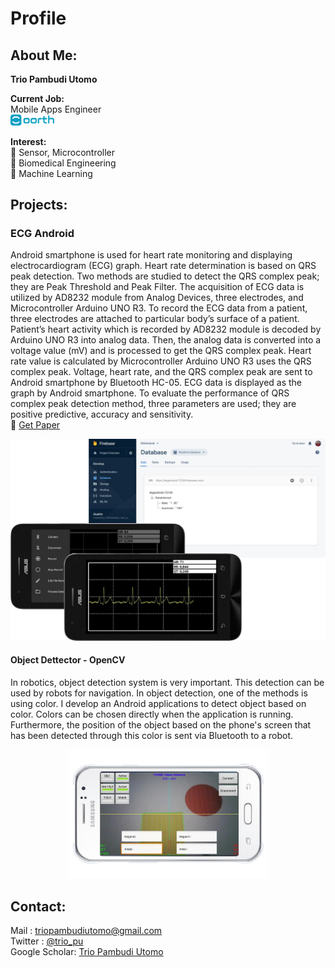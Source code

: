# Profile  
## About Me:  
**Trio Pambudi Utomo**  
  
**Current Job:**  
Mobile Apps Engineer  
<a href="https://www.oorth.me" target="_blank">
  <img src="https://github.com/triopu/triopu/blob/master/logo-oorth.png" alt="drawing" width="70"/>
</a>  
  
**Interest:**  
:microscope: Sensor, Microcontroller  
:microscope: Biomedical Engineering  
:microscope: Machine Learning  

## Projects:  
### ECG Android
Android smartphone is used for heart rate monitoring and displaying electrocardiogram (ECG) graph. Heart rate determination is based on QRS peak detection. Two methods are studied to detect the QRS complex peak; they are Peak Threshold and Peak Filter. The acquisition of ECG data is utilized by AD8232 module from Analog Devices, three electrodes, and Microcontroller Arduino UNO R3. To record the ECG data from a patient, three electrodes are attached to particular body’s surface of a patient. Patient’s heart activity which is recorded by AD8232 module is decoded by Arduino UNO R3 into analog data. Then, the analog data is converted into a voltage value (mV) and is processed to get the QRS complex peak. Heart rate value is calculated by Microcontroller Arduino UNO R3 uses the QRS complex peak. Voltage, heart rate, and the QRS complex peak are sent to Android smartphone by Bluetooth HC-05. ECG data is displayed as the graph by Android smartphone. To evaluate the performance of QRS complex peak detection method, three parameters are used; they are positive predictive, accuracy and sensitivity.  
:paperclip: [Get Paper](https://iopscience.iop.org/article/10.1088/1742-6596/909/1/012006)  

  
<p align="center">
  <img src="https://github.com/triopu/triopu/blob/master/android-ecg.png" alt="drawing" width="550"/>
</p>  
  
#### Object Dettector - OpenCV  
In robotics, object detection system is very important. This detection can be used by robots for navigation. In object detection, one of the methods is using color. I develop an Android applications to detect object based on color. Colors can be chosen directly when the application is running. Furthermore, the position of the object based on the phone's screen that has been detected through this color is sent via Bluetooth to a robot.  
<p align="center">
  <img src="https://github.com/triopu/triopu/blob/master/object-detector.png" alt="drawing" width="320"/>  
</p>  

## Contact:  
Mail : triopambudiutomo@gmail.com  
Twitter : [@trio_pu](https://twitter.com/trio_pu)  
Google Scholar: [Trio Pambudi Utomo](https://scholar.google.co.id/citations?user=chZQHiMAAAAJ&hl=id)  
